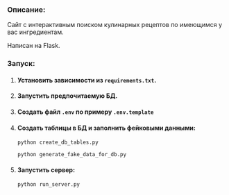 ### Описание:

Сайт с интерактивным поиском кулинарных рецептов по имеющимся у вас ингредиентам.

Написан на Flask.

### Запуск:

1. #### Установить зависимости из `requirements.txt`.

2. #### Запустить предпочитаемую БД.

3. #### Создать файл `.env` по примеру `.env.template`

4. #### Создать таблицы в БД и заполнить фейковыми данными:

    ```shell
    python create_db_tables.py
    ```

    ```shell
    python generate_fake_data_for_db.py
    ```

5. #### Запустить сервер:

    ```shell
    python run_server.py
    ```
